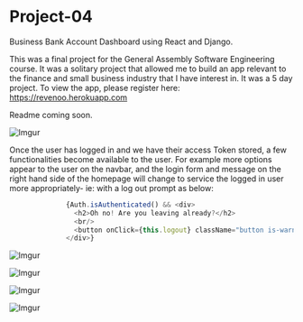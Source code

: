 # Project-04
Business Bank Account Dashboard using React and Django.


This was a final project for the General Assembly Software Engineering course. It was a solitary project that allowed me to build an app relevant to the finance and small business industry that I have interest in. It was a 5 day project. To view the app, please register here: https://revenoo.herokuapp.com

Readme coming soon.

![Imgur](https://i.imgur.com/riSZvLg.png)

Once the user has logged in and we have their access Token stored, a few functionalities become available to the user. For example more options appear to the user on the navbar, and the login form and message on the right hand side of the homepage will change to service the logged in user more appropriately- ie: with a log out prompt as below:

```javascript
              {Auth.isAuthenticated() && <div>
                <h2>Oh no! Are you leaving already?</h2>
                <br/>
                <button onClick={this.logout} className="button is-warning ">Logout</button>
              </div>}

```

![Imgur](https://i.imgur.com/R5m60rQ.png)

![Imgur](https://i.imgur.com/9a8SsHe.png?1)

![Imgur](https://i.imgur.com/rnvHWcA.png)

![Imgur](https://i.imgur.com/Xuo64Nl.png)
